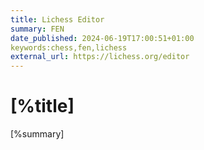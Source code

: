 ```yaml
---
title: Lichess Editor
summary: FEN
date_published: 2024-06-19T17:00:51+01:00
keywords:chess,fen,lichess
external_url: https://lichess.org/editor
---
```


# [%title]

[%summary]

